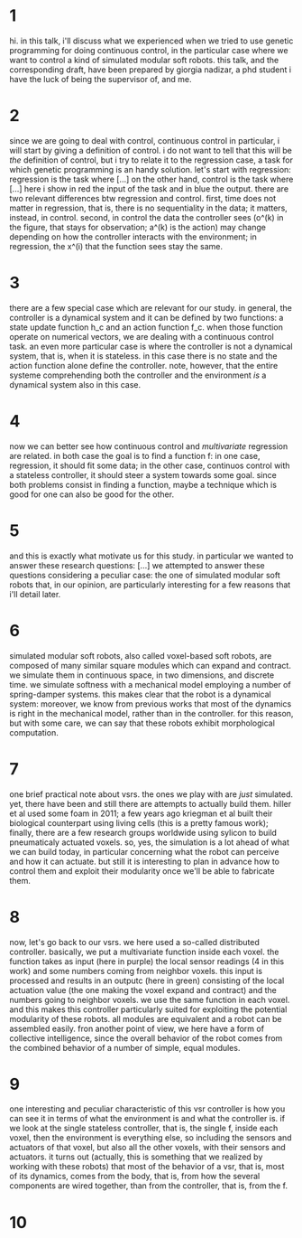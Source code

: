 # 1

hi. in this talk, i'll discuss what we experienced when we tried to use genetic programming for doing continuous control, in the particular case where we want to control a kind of simulated modular soft robots.
this talk, and the corresponding draft, have been prepared by giorgia nadizar, a phd student i have the luck of being the supervisor of, and me.

# 2

since we are going to deal with control, continuous control in particular, i will start by giving a definition of control.
i do not want to tell that this will be *the* definition of control, but i try to relate it to the regression case, a task for which genetic programming is an handy solution.
let's start with regression: regression is the task where [...]
on the other hand, control is the task where [...]
here i show in red the input of the task and in blue the output.
there are two relevant differences btw regression and control.
first, time does not matter in regression, that is, there is no sequentiality in the data; it matters, instead, in control.
second, in control the data the controller sees (o^(k) in the figure, that stays for observation; a^(k) is the action) may change depending on how the controller interacts with the environment; in regression, the x^(i) that the function sees stay the same.

# 3

there are a few special case which are relevant for our study.
in general, the controller is a dynamical system and it can be defined by two functions: a state update function h\_c and an action function f\_c.
when those function operate on numerical vectors, we are dealing with a continuous control task.
an even more particular case is where the controller is not a dynamical system, that is, when it is stateless.
in this case there is no state and the action function alone define the controller.
note, however, that the entire systeme comprehending both the controller and the environment *is* a dynamical system also in this case.

# 4

now we can better see how continuous control and *multivariate* regression are related.
in both case the goal is to find a function f: in one case, regression, it should fit some data; in the other case, continuos control with a stateless controller, it should steer a system towards some goal.
since both problems consist in finding a function, maybe a technique which is good for one can also be good for the other.

# 5

and this is exactly what motivate us for this study.
in particular we wanted to answer these research questions: [...]
we attempted to answer these questions considering a peculiar case: the one of simulated modular soft robots that, in our opinion, are particularly interesting for a few reasons that i'll detail later.

# 6

simulated modular soft robots, also called voxel-based soft robots, are composed of many similar square modules which can expand and contract.
we simulate them in continuous space, in two dimensions, and discrete time.
we simulate softness with a mechanical model employing a number of spring-damper systems.
this makes clear that the robot is a dynamical system: moreover, we know from previous works that most of the dynamics is right in the mechanical model, rather than in the controller.
for this reason, but with some care, we can say that these robots exhibit morphological computation.

# 7

one brief practical note about vsrs. 
the ones we play with are *just* simulated.
yet, there have been and still there are attempts to actually build them.
hiller et al used some foam in 2011; a few years ago kriegman et al built their biological counterpart using living cells (this is a pretty famous work); finally, there are a few research groups worldwide using sylicon to build pneumaticaly actuated voxels.
so, yes, the simulation is a lot ahead of what we can build today, in particular concerning what the robot can perceive and how it can actuate. 
but still it is interesting to plan in advance how to control them and exploit their modularity once we'll be able to fabricate them.

# 8

now, let's go back to our vsrs.
we here used a so-called distributed controller.
basically, we put a multivariate function inside each voxel.
the function takes as input (here in purple) the local sensor readings (4 in this work) and some numbers coming from neighbor voxels.
this input is processed and results in an outputc (here in green) consisting of the local actuation value (the one making the voxel expand and contract) and the numbers going to neighbor voxels.
we use the same function in each voxel.
and this makes this controller particularly suited for exploiting the potential modularity of these robots.
all modules are equivalent and a robot can be assembled easily.
fron another point of view, we here have a form of collective intelligence, since the overall behavior of the robot comes from the combined behavior of a number of simple, equal modules.

# 9

one interesting and peculiar characteristic of this vsr controller is how you can see it in terms of what the environment is and what the controller is.
if we look at the single stateless controller, that is, the single f, inside each voxel, then the environment is everything else, so including the sensors and actuators of that voxel, but also all the other voxels, with their sensors and actuators.
it turns out (actually, this is something that we realized by working with these robots) that most of the behavior of a vsr, that is, most of its dynamics, comes from the body, that is, from how the several components are wired together, than from the controller, that is, from the f.

# 10
